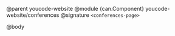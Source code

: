 @parent youcode-website
@module {can.Component} youcode-website/conferences <conferences-page>
@signature `<conferences-page>`

@body

## <conferences-page>

